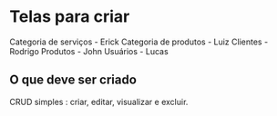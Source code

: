 # Telas para criar

Categoria de serviços - Erick
Categoria de produtos - Luiz
Clientes - Rodrigo 
Produtos - John
Usuários - Lucas

## O que deve ser criado
   
  CRUD simples :
    criar, editar, visualizar e excluir.
    
    